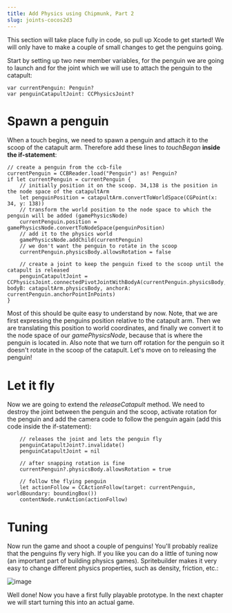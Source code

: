 ```yaml
---
title: Add Physics using Chipmunk, Part 2
slug: joints-cocos2d3
---
```


This section will take place fully in code, so pull up Xcode to get
started! We will only have to make a couple of small changes to get the
penguins going.

Start by setting up two new member variables, for the penguin we are
going to launch and for the joint which we will use to attach the
penguin to the catapult:

	var currentPenguin: Penguin?
	var penguinCatapultJoint: CCPhysicsJoint?

Spawn a penguin
===============

When a touch begins, we need to spawn a penguin and attach it to the
scoop of the catapult arm. Therefore add these lines to *touchBegan*
**inside the if-statement**:

	// create a penguin from the ccb-file
	currentPenguin = CCBReader.load("Penguin") as! Penguin?
	if let currentPenguin = currentPenguin {
	    // initially position it on the scoop. 34,138 is the position in the node space of the catapultArm
		let penguinPosition = catapultArm.convertToWorldSpace(CGPoint(x: 34, y: 138))
		// transform the world position to the node space to which the penguin will be added (gamePhysicsNode)
		currentPenguin.position = gamePhysicsNode.convertToNodeSpace(penguinPosition)
		// add it to the physics world
		gamePhysicsNode.addChild(currentPenguin)
		// we don't want the penguin to rotate in the scoop
		currentPenguin.physicsBody.allowsRotation = false

		// create a joint to keep the penguin fixed to the scoop until the catapult is released
		penguinCatapultJoint = CCPhysicsJoint.connectedPivotJointWithBodyA(currentPenguin.physicsBody, bodyB: catapultArm.physicsBody, anchorA: currentPenguin.anchorPointInPoints)
	}

Most of this should be quite easy to understand by now. Note, that we
are first expressing the penguins position relative to the catapult arm.
Then we are translating this position to world coordinates, and finally
we convert it to the node space of our *gamePhysicsNode*, because that is
where the penguin is located in. Also note that we turn off rotation for
the penguin so it doesn't rotate in the scoop of the catapult. Let's
move on to releasing the penguin!

Let it fly
==========

Now we are going to extend the *releaseCatapult* method. We need to
destroy the joint between the penguin and the scoop, activate rotation
for the penguin and add the camera code to follow the penguin again (add
this code inside the if-statement):

		// releases the joint and lets the penguin fly
		penguinCatapultJoint?.invalidate()
		penguinCatapultJoint = nil

		// after snapping rotation is fine
		currentPenguin?.physicsBody.allowsRotation = true
		 
		// follow the flying penguin
		let actionFollow = CCActionFollow(target: currentPenguin, worldBoundary: boundingBox())
		contentNode.runAction(actionFollow)

Tuning
======

Now run the game and shoot a couple of penguins! You'll probably realize
that the penguins fly very high. If you like you can do a little of
tuning now (an important part of building physics games). Spritebuilder
makes it very easy to change different physics properties, such as
density, friction, etc.:

![image](https://s3.amazonaws.com/mgwu-misc/Spritebuilder+Tutorial/Spritebuilder_tuning.png)

Well done! Now you have a first fully playable prototype. In the next
chapter we will start turning this into an actual game.
